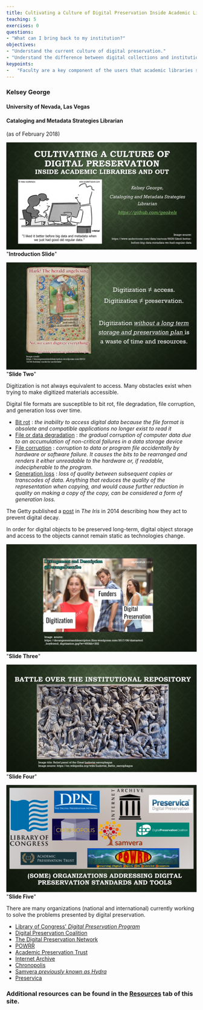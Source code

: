 ```yaml
---
title: Cultivating a Culture of Digital Preservation Inside Academic Libraries and Out
teaching: 5
exercises: 0
questions:
- "What can I bring back to my institution?"
objectives:
- "Understand the current culture of digital preservation."
- "Understand the difference between digital collections and institutional repositories."
keypoints:
-   "Faculty are a key component of the users that academic libraries serve and have power to influence the University administration's decision to support library services."
---
```


### Kelsey George
#### University of Nevada, Las Vegas 
#### Cataloging and Metadata Strategies Librarian 
(as of February 2018)


![Image of first power point slide. Text on slide reads Cultivating a culture of digital preservation inside academic libraries and out, a presentation given by Kelsey George, Cataloging and Metadata Strategies Librarian. URL to github DOT com slash geokels included. On left side of slide there is a comic of a woman at a computer talking to a man holding a coffee cup. The text of the comic says I liked it before big data and metadata when we just had good old regular data.](https://github.com/geokels/dig-preservation/blob/gh-pages/fig/kdg_ppx1.PNG) "**Introduction Slide**"

![Image of second power point slide. Text on slide reads: Digitization does not equal access. Digitization does not equal preservation. Digitization without a long term storage and preservation plan is a waste of time and resources. One left side of slide there is an image of a page from a Book of Hours with shepherds gazing up at an angel. There is text overlaying the picture that says Hark! The herald angels sing, no, we can't digitize everything! Happy Holidays from Derangement and Description.](https://github.com/geokels/dig-preservation/blob/gh-pages/fig/kdg_ppx2.PNG) "**Slide Two**"

Digitization is not always equivalent to access. 
Many obstacles exist when trying to make digitized materials accessible.

Digital file formats are susceptible to bit rot, file degradation, file corruption, and generation loss over time. 


* [Bit rot] : *the inability to access digital data because the file format is obsolete and compatible applications no longer exist to read it*
* [File or data degradation] : *the gradual corruption of computer data due to an accumulation of non-critical failures in a data storage device*
* [File corruption] : *corruption to data or program file accidentally by hardware or software failure. It causes the bits to be rearranged and renders it either unreadable to the hardware or, if readable, indecipherable to the program.*
* [Generation loss] : *loss of quality between subsequent copies or transcodes of data. Anything that reduces the quality of the representation when copying, and would cause further reduction in quality on making a copy of the copy, can be considered a form of generation loss.*

The Getty published a [post] in *The Iris* in 2014 describing how they act to prevent digital decay. 

[Bit rot]: https://www.pcmag.com/encyclopedia/term/67563/bit-rot
[File or data degradation]: https://en.wikipedia.org/wiki/Data_degradation
[File corruption]: http://www.yourdictionary.com/corrupted-file
[Generation loss]: https://en.wikipedia.org/wiki/Generation_loss
[post]: http://blogs.getty.edu/iris/preventing-digital-decay/

In order for digital objects to be preserved long-term, digital object storage and access to the objects cannot remain static as technologies change.

![alt text](https://github.com/geokels/dig-preservation/blob/gh-pages/fig/kdg_ppx3.PNG) "**Slide Three**"




![alt text](https://github.com/geokels/dig-preservation/blob/gh-pages/fig/kdg_ppx4.PNG) "**Slide Four**"


![alt text](https://github.com/geokels/dig-preservation/blob/gh-pages/fig/kdg_ppx5.PNG) "**Slide Five**"

There are many organizations (national and international) currently working to solve the problems presented by digital preservation.

* [Library of Congress' *Digital Preservation Program*]
* [Digital Preservation Coalition]
* [The Digital Preservation Network]
* [POWRR]
* [Academic Preservation Trust]
* [Internet Archive]
* [Chronopolis]
* [Samvera *previously known as Hydra*]
* [Preservica]

### Additional resources can be found in the [Resources] tab of this site.

[Library of Congress' *Digital Preservation Program*]: http://www.digitalpreservation.gov/
[Digital Preservation Coalition]: http://www.dpconline.org/
[The Digital Preservation Network]: https://dpn.org/
[POWRR]: http://digitalpowrr.niu.edu/
[Academic Preservation Trust]: http://aptrust.org/
[Internet Archive]: https://archive.org/
[Chronopolis]: http://libraries.ucsd.edu/chronopolis/
[Samvera *previously known as Hydra*]: http://samvera.org/
[Preservica]: https://preservica.com/

[Resources]: https://geokels.github.io/dig-preservation/07-resources/

